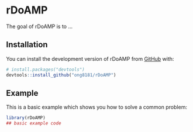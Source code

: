 
# rDoAMP

<!-- badges: start -->
<!-- badges: end -->

The goal of rDoAMP is to ...

## Installation

You can install the development version of rDoAMP from [GitHub](https://github.com/) with:

``` r
# install.packages("devtools")
devtools::install_github("ong8181/rDoAMP")
```

## Example

This is a basic example which shows you how to solve a common problem:

``` r
library(rDoAMP)
## basic example code
```

